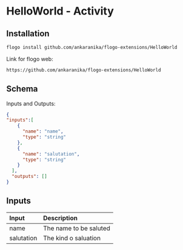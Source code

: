 # 	HelloWorld - Activity

## 	Installation

```bash
flogo install github.com/ankaranika/flogo-extensions/HelloWorld
```
Link for flogo web:
```bash
https://github.com/ankaranika/flogo-extensions/HelloWorld
```

##	Schema
Inputs and Outputs:

```json
{
"inputs":[
    {
      "name": "name",
      "type": "string"
    },
    {
      "name": "salutation",
      "type": "string"
    }
  ],
  "outputs": []
}
```
## Inputs
| Input   | Description    |
|:----------|:---------------|
| name | The name to be saluted |
| salutation | The kind o saluation |
